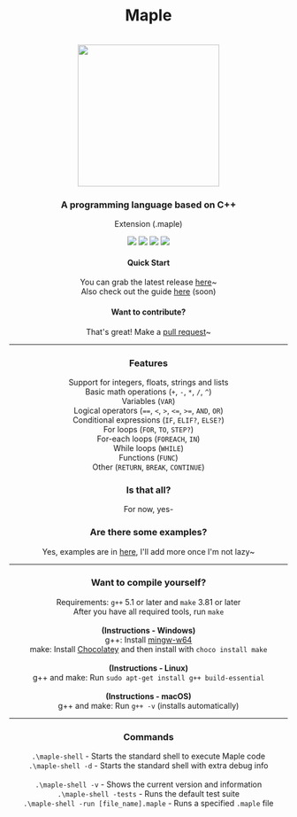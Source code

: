 <div align="center">

<h1 align="center">Maple</h1>
    <br />
        <img align="center" width="256" height="256" src="https://femboylamkas.please-fuck.me/yJTKni.png" />
    <br />
</div>

<div align="center">
    <h3>A programming language based on C++</h3>
    <p>Extension (.maple)</p>
    <div align="center">
        <img src="https://img.shields.io/github/workflow/status/LamkasDev/maple/run-tests" />
        <img src="https://img.shields.io/github/v/release/LamkasDev/maple" />
        <img src="https://img.shields.io/github/contributors/LamkasDev/maple" />
        <img src="https://img.shields.io/bitbucket/issues-raw/LamkasDev/maple" />
    </div>
</div>

<div align="center">
    <h4>Quick Start</h4>
    <p>
        You can grab the latest release <a href="https://github.com/LamkasDev/maple/releases">here</a>~<br />
        Also check out the guide <a href="https://github.com/LamkasDev/maple/wiki">here</a> (soon)
    </p>
    <h4>Want to contribute?</h4>
    <p>That's great! Make a <a href="https://github.com/LamkasDev/maple/pulls">pull request</a>~
</div>

<hr />

<div align="center">
    <h3>Features</h3>
    <p>
        Support for integers, floats, strings and lists<br />
        Basic math operations (<code>+</code>, <code>-</code>, <code>*</code>, <code>/</code>, <code>^</code>)<br />
        Variables (<code>VAR</code>)<br />
        Logical operators (<code>==</code>, <code><</code>, <code>></code>, <code><=</code>, <code>>=</code>, <code>AND</code>, <code>OR</code>)<br />
        Conditional expressions (<code>IF</code>, <code>ELIF?</code>, <code>ELSE?</code>)<br />
        For loops (<code>FOR</code>, <code>TO</code>, <code>STEP?</code>)<br />
        For-each loops (<code>FOREACH</code>, <code>IN</code>)<br />
        While loops (<code>WHILE</code>)<br />
        Functions (<code>FUNC</code>)<br />
        Other (<code>RETURN</code>, <code>BREAK</code>, <code>CONTINUE</code>)
    </p>
    <h3>Is that all?</h3>
    <p>
        For now, yes-
    </p>
    <h3>Are there some examples?</h3>
    <p>
        Yes, examples are in <a href="https://github.com/LamkasDev/maple/tree/master/samples">here</a>, I'll add more once I'm not lazy~
    </p>
</div>

<hr />

<div align="center">
    <h3>Want to compile yourself?</h3>
    <p>
        Requirements: <code>g++</code> 5.1 or later and <code>make</code> 3.81 or later<br />
        After you have all required tools, run <code>make</code><br /><br />
        <b>(Instructions - Windows)</b><br />
        g++: Install <a href="http://mingw-w64.org/doku.php">mingw-w64</a><br />
        make: Install <a href="https://chocolatey.org/install">Chocolatey</a> and then install with <code>choco install make</code><br /><br />
        <b>(Instructions - Linux)</b><br />
        g++ and make: Run <code>sudo apt-get install g++ build-essential</code><br /><br />
        <b>(Instructions - macOS)</b><br />
        g++ and make: Run <code>g++ -v</code> (installs automatically)<br />
    </p>
    <hr />
    <h3>Commands</h3>
    <p>
        <code>.\maple-shell</code> - Starts the standard shell to execute Maple code<br />
        <code>.\maple-shell -d</code> - Starts the standard shell with extra debug info<br /><br />
        <code>.\maple-shell -v</code> - Shows the current version and information<br />
        <code>.\maple-shell -tests</code> - Runs the default test suite<br />
        <code>.\maple-shell -run [file_name].maple</code> - Runs a specified <code>.maple</code> file
    </p>
</div>

